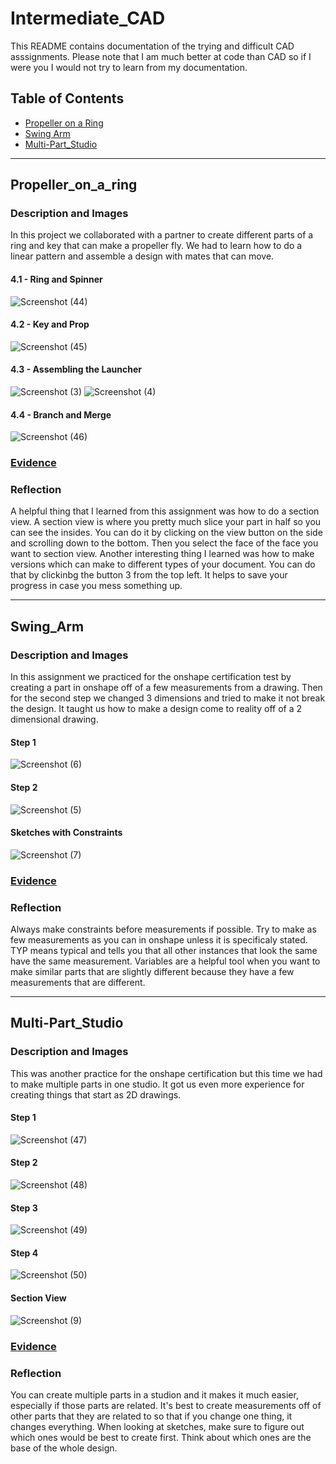 # Intermediate_CAD
This README contains documentation of the trying and difficult CAD asssignments. Please note that I am much better at code than CAD so if I were you I would not try to learn from my documentation.
## Table of Contents
* [Propeller on a Ring](#Propeller_on_a_Ring)
* [Swing Arm](#Swing_Arm)
* [Multi-Part_Studio](#Multi-Part_Studio)

---

## Propeller_on_a_ring

### Description and Images
In this project we collaborated with a partner to create different parts of a ring and key that can make a propeller fly. We had to learn how to do a linear pattern and assemble a design with mates that can move.

#### 4.1 - Ring and Spinner
![Screenshot (44)](https://user-images.githubusercontent.com/91094422/198093654-3b3d400f-ba54-4b2e-b929-ee27f1a699cf.png)
#### 4.2 - Key and Prop
![Screenshot (45)](https://user-images.githubusercontent.com/91094422/198093690-89fea134-23d0-4566-adac-6c4082b73243.png)
#### 4.3 - Assembling the Launcher
![Screenshot (3)](https://user-images.githubusercontent.com/91094422/197535259-7f95866b-a796-4434-a3d5-1f2cebb3d292.png)
![Screenshot (4)](https://user-images.githubusercontent.com/91094422/197535314-e7f6cf5d-44ba-4a0c-ae36-f1961ee4a87e.png)
#### 4.4 - Branch and Merge 
![Screenshot (46)](https://user-images.githubusercontent.com/91094422/198093917-e617b64f-9a40-4abd-b534-c16f1c58aa21.png)

### [Evidence](https://cvilleschools.onshape.com/documents/17cfa26e36de454af07126e5/w/881d18355baad003fe7f630b/e/4d49e5e47b6c8a16b61cfe06?renderMode=0&uiState=6357ea5db408f856e483364d) 

### Reflection
A helpful thing that I learned from this assignment was how to do a section view. A section view is where you pretty much slice your part in half so you can see the insides. You can do it by clicking on the view button on the side and scrolling down to the bottom. Then you select the face of the face you want to section view. Another interesting thing I learned was how to make versions which can make to different types of your document. You can do that by clickinbg the button 3 from the top left. It helps to save your progress in case you mess something up.

---

## Swing_Arm

### Description and Images
In this assignment we practiced for the onshape certification test by creating a part in onshape off of a few measurements from a drawing. Then for the second step we changed 3 dimensions and tried to make it not break the design. It taught us how to make a design come to reality off of a 2 dimensional drawing.
#### Step 1
![Screenshot (6)](https://user-images.githubusercontent.com/91094422/197536730-f1dde697-ab45-453f-8359-e539bab8a236.png)
#### Step 2
![Screenshot (5)](https://user-images.githubusercontent.com/91094422/197536716-7b991a24-d698-4ca9-96fa-28ff5e71d7a7.png)
#### Sketches with Constraints
![Screenshot (7)](https://user-images.githubusercontent.com/91094422/197536749-425905c2-b695-4bd9-bb5f-dae975a2421d.png)

### [Evidence](https://cvilleschools.onshape.com/documents/7a77ab1514c3519f124e6bb0/w/1424e77980facb17c82336ba/e/0cad46241a7e9d408f76d5ef?renderMode=0&uiState=6357ea7312e82f08ee225bb2)

### Reflection
Always make constraints before measurements if possible. Try to make as few measurements as you can in onshape unless it is specificaly stated. TYP means typical and tells you that all other instances that look the same have the same measurement. Variables are a helpful tool when you want to make similar parts that are slightly different because they have a few measurements that are different.

---

## Multi-Part_Studio

### Description and Images
This was another practice for the onshape certification but this time we had to make multiple parts in one studio. It got us even more experience for creating things that start as 2D drawings.
#### Step 1
![Screenshot (47)](https://user-images.githubusercontent.com/91094422/198098223-fe2a3773-b7d0-49aa-b623-90727075d0cf.png)

#### Step 2
![Screenshot (48)](https://user-images.githubusercontent.com/91094422/198098258-897c95a1-9e96-4387-b352-0c1d4088e753.png)

#### Step 3
![Screenshot (49)](https://user-images.githubusercontent.com/91094422/198098271-799c3f43-82c4-4e21-9b0c-ee8aa7e0e8fb.png)

#### Step 4
![Screenshot (50)](https://user-images.githubusercontent.com/91094422/198098302-4b97d1c7-4ce7-476a-98a5-fda77dc5a83f.png)

#### Section View
![Screenshot (9)](https://user-images.githubusercontent.com/91094422/197540188-59d9067b-9ce1-430b-801f-7ea34a66ca0c.png)
### [Evidence](https://cvilleschools.onshape.com/documents/b350c46d563a07a5e251b4d3/w/ccaa5c7bf591739965354680/e/86d519b23072f853e04c97dd?renderMode=0&uiState=6357ea914a5a2f199278e3be)

### Reflection
You can create multiple parts in a studion and it makes it much easier, especially if those parts are related. It's best to create measurements off of other parts that they are related to so that if you change one thing, it changes everything. When looking at sketches, make sure to figure out which ones would be best to create first. Think about which ones are the base of the whole design.
